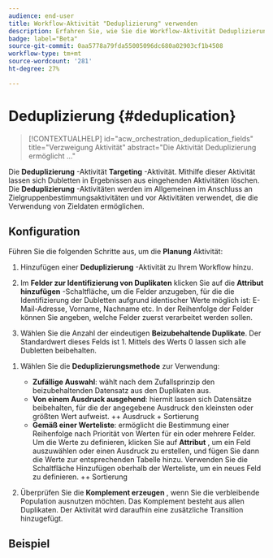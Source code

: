 ```yaml
---
audience: end-user
title: Workflow-Aktivität "Deduplizierung" verwenden
description: Erfahren Sie, wie Sie die Workflow-Aktivität Deduplizierung verwenden.
badge: label="Beta"
source-git-commit: 0aa5778a79fda55005096dc680a02903cf1b4508
workflow-type: tm+mt
source-wordcount: '281'
ht-degree: 27%

---
```



# Deduplizierung {#deduplication}

>[!CONTEXTUALHELP]
>id="acw_orchestration_deduplication_fields"
>title="Verzweigung  Aktivität"
>abstract="Die Aktivität Deduplizierung ermöglicht ..."

Die **Deduplizierung** -Aktivität **Targeting** -Aktivität. Mithilfe dieser Aktivität lassen sich Dubletten in Ergebnissen aus eingehenden Aktivitäten löschen. Die **Deduplizierung** -Aktivitäten werden im Allgemeinen im Anschluss an Zielgruppenbestimmungsaktivitäten und vor Aktivitäten verwendet, die die Verwendung von Zieldaten ermöglichen.

## Konfiguration

Führen Sie die folgenden Schritte aus, um die **Planung** Aktivität:

1. Hinzufügen einer **Deduplizierung** -Aktivität zu Ihrem Workflow hinzu.

   <!--![](../assets/workflow-deduplication.png)-->

1. Im **Felder zur Identifizierung von Duplikaten** klicken Sie auf die **Attribut hinzufügen** -Schaltfläche, um die Felder anzugeben, für die die Identifizierung der Dubletten aufgrund identischer Werte möglich ist: E-Mail-Adresse, Vorname, Nachname etc. In der Reihenfolge der Felder können Sie angeben, welche Felder zuerst verarbeitet werden sollen.

1. Wählen Sie die Anzahl der eindeutigen **Beizubehaltende Duplikate**. Der Standardwert dieses Felds ist 1. Mittels des Werts 0 lassen sich alle Dubletten beibehalten.

<!--
    For example, if records A and B are considered duplicates of record Y, and a record C is considered as a duplicate of record Z:

    * If the value of the field is 1: only the Y and Z records are kept.
    * If the value of the field is 0: all the records are kept.
    * If the value of the field is 2: records C and Z are kept and two records from A, B, and Y are kept, by chance or depending on the deduplication method selected thereafter.

-->

1. Wählen Sie die **Deduplizierungsmethode** zur Verwendung:

   * **Zufällige Auswahl**: wählt nach dem Zufallsprinzip den beizubehaltenden Datensatz aus den Duplikaten aus.
   * **Von einem Ausdruck ausgehend**: hiermit lassen sich Datensätze beibehalten, für die der angegebene Ausdruck den kleinsten oder größten Wert aufweist. ++ Ausdruck + Sortierung
   * **Gemäß einer Werteliste**: ermöglicht die Bestimmung einer Reihenfolge nach Priorität von Werten für ein oder mehrere Felder. Um die Werte zu definieren, klicken Sie auf **Attribut** , um ein Feld auszuwählen oder einen Ausdruck zu erstellen, und fügen Sie dann die Werte zur entsprechenden Tabelle hinzu. Verwenden Sie die Schaltfläche Hinzufügen oberhalb der Werteliste, um ein neues Feld zu definieren. ++ Sortierung

1. Überprüfen Sie die **Komplement erzeugen** , wenn Sie die verbleibende Population ausnutzen möchten. Das Komplement besteht aus allen Duplikaten. Der Aktivität wird daraufhin eine zusätzliche Transition hinzugefügt.

## Beispiel

